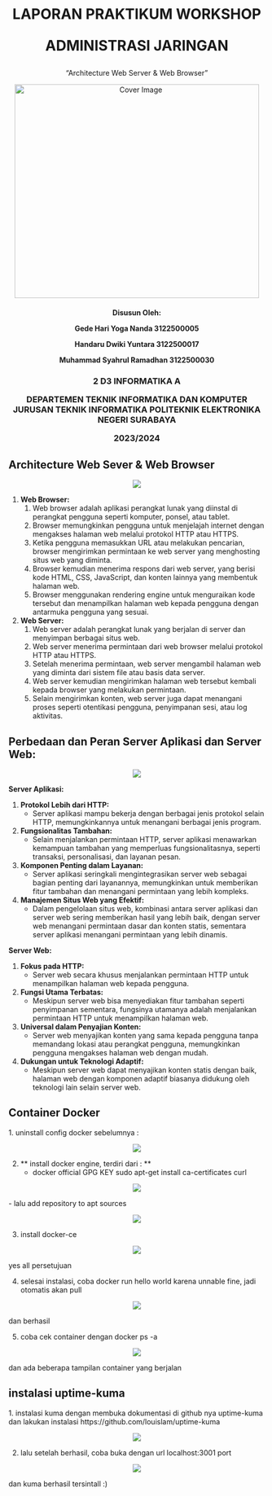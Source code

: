 <h1 align="center">
LAPORAN PRAKTIKUM WORKSHOP

**ADMINISTRASI JARINGAN**
</h1>
<p align="center">
“Architecture Web Server & Web Browser”
</p>

<p align="center">
    <img src="/img/covernobg.png" alt="Cover Image" width="480" height="420">
</p>

<h4 align="center">

Disusun Oleh:

**Gede Hari Yoga Nanda  					3122500005**

**Handaru Dwiki Yuntara     				3122500017**

**Muhammad Syahrul Ramadhan				3122500030**

</h4>

<h3 align="center">

2 D3 INFORMATIKA A

DEPARTEMEN TEKNIK INFORMATIKA DAN KOMPUTER JURUSAN TEKNIK INFORMATIKA
POLITEKNIK ELEKTRONIKA NEGERI SURABAYA

2023/2024

</h3>

<h2>Architecture Web Sever & Web Browser</h2>

<p align="center">
    <img src="/img/client_server.png" >
</p>

1. **Web Browser:**
   1. Web browser adalah aplikasi perangkat lunak yang diinstal di perangkat pengguna seperti komputer, ponsel, atau tablet.
   2. Browser memungkinkan pengguna untuk menjelajah internet dengan mengakses halaman web melalui protokol HTTP atau HTTPS.
   3. Ketika pengguna memasukkan URL atau melakukan pencarian, browser mengirimkan permintaan ke web server yang menghosting situs web yang diminta.
   4. Browser kemudian menerima respons dari web server, yang berisi kode HTML, CSS, JavaScript, dan konten lainnya yang membentuk halaman web.
   5. Browser menggunakan rendering engine untuk menguraikan kode tersebut dan menampilkan halaman web kepada pengguna dengan antarmuka pengguna yang sesuai.
2. **Web Server:**
   1. Web server adalah perangkat lunak yang berjalan di server dan menyimpan berbagai situs web.
   2. Web server menerima permintaan dari web browser melalui protokol HTTP atau HTTPS.
   3. Setelah menerima permintaan, web server mengambil halaman web yang diminta dari sistem file atau basis data server.
   4. Web server kemudian mengirimkan halaman web tersebut kembali kepada browser yang melakukan permintaan.
   5. Selain mengirimkan konten, web server juga dapat menangani proses seperti otentikasi pengguna, penyimpanan sesi, atau log aktivitas.

<h2>Perbedaan dan Peran Server Aplikasi dan Server Web:</h2>
<p align="center">
    <img src="/img/docker.jpg">
</p>

**Server Aplikasi:**
1. **Protokol Lebih dari HTTP:** 
   - Server aplikasi mampu bekerja dengan berbagai jenis protokol selain HTTP, memungkinkannya untuk menangani berbagai jenis program.
2. **Fungsionalitas Tambahan:** 
   - Selain menjalankan permintaan HTTP, server aplikasi menawarkan kemampuan tambahan yang memperluas fungsionalitasnya, seperti transaksi, personalisasi, dan layanan pesan.
3. **Komponen Penting dalam Layanan:** 
   - Server aplikasi seringkali mengintegrasikan server web sebagai bagian penting dari layanannya, memungkinkan untuk memberikan fitur tambahan dan menangani permintaan yang lebih kompleks.
4. **Manajemen Situs Web yang Efektif:** 
   - Dalam pengelolaan situs web, kombinasi antara server aplikasi dan server web sering memberikan hasil yang lebih baik, dengan server web menangani permintaan dasar dan konten statis, sementara server aplikasi menangani permintaan yang lebih dinamis.

**Server Web:**
1. **Fokus pada HTTP:** 
   - Server web secara khusus menjalankan permintaan HTTP untuk menampilkan halaman web kepada pengguna.
2. **Fungsi Utama Terbatas:** 
   - Meskipun server web bisa menyediakan fitur tambahan seperti penyimpanan sementara, fungsinya utamanya adalah menjalankan permintaan HTTP untuk menampilkan halaman web.
3. **Universal dalam Penyajian Konten:** 
   - Server web menyajikan konten yang sama kepada pengguna tanpa memandang lokasi atau perangkat pengguna, memungkinkan pengguna mengakses halaman web dengan mudah.
4. **Dukungan untuk Teknologi Adaptif:** 
   - Meskipun server web dapat menyajikan konten statis dengan baik, halaman web dengan komponen adaptif biasanya didukung oleh teknologi lain selain server web.
  

<h2>Container Docker</h2>
1. uninstall config docker sebelumnya : 
<p align="center">
    <img src="/img/jar1.png">
</p>

2. ** install docker engine, terdiri dari : **
   - docker official GPG KEY
   sudo apt-get install ca-certificates curl
<p align="center">
    <img src="/img/jar2.png">
</p>
   - lalu add repository to apt sources 
<p align="center">
    <img src="/img/jar3.png">
</p>


3. install docker-ce
<p align="center">
    <img src="/img/jar4.png">
</p>
yes all persetujuan 

4. selesai instalasi, coba docker run hello world
   karena unnable fine, jadi otomatis akan pull
<p align="center">
    <img src="/img/jar5.png">
</p>

dan berhasil 

5. coba cek container dengan docker ps -a
<p align="center">
    <img src="/img/jar6.png">
</p>

dan ada beberapa tampilan container yang berjalan 

<h2>instalasi uptime-kuma</h2>
1. instalasi kuma dengan membuka dokumentasi di github nya uptime-kuma dan lakukan instalasi 
https://github.com/louislam/uptime-kuma

<p align="center">
    <img src="/img/jar7puma.png">
</p>


2. lalu setelah berhasil, coba buka dengan url localhost:3001 port
<p align="center">
    <img src="/img/jam8success.png">
</p>

dan kuma berhasil tersintall :)
  


